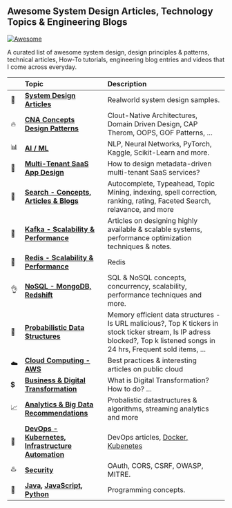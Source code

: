 ## Awesome System Design Articles, Technology Topics & Engineering Blogs

[![Awesome](https://cdn.rawgit.com/sindresorhus/awesome/d7305f38d29fed78fa85652e3a63e154dd8e8829/media/badge.svg)]()

A curated list of awesome system design, design principles & patterns, technical articles, How-To tutorials, engineering blog entries and videos that I come across everyday.

|| Topic | Description |
|---|:---|:---|
|:rocket:|**[System Design Articles](topics/architecture-design/system-design.md)** | Realworld system design samples. |
|:fire:|**[CNA Concepts](topics/architecture-design/design-concepts.md)** <br/> **[Design Patterns](topics/gof-design-patterns.md)** | Clout-Native Architectures, Domain Driven Design, CAP Therom, OOPS, GOF Patterns, ... |
|:bar_chart:|**[AI / ML](https://github.com/venkataravuri/ai-ml)** | NLP, Neural Networks, PyTorch, Kaggle, Scikit-Learn and more. |
|:love_hotel:|**[Multi-Tenant SaaS App Design](topics/architecture-design/saas-multi-tenancy.md)** | How to design metadata-driven multi-tenant SaaS services?|
|:mag_right:|**[Search - Concepts, Articles & Blogs](topics/architecture-design/search.md)** | Autocomplete, Typeahead, Topic Mining, indexing, spell correction, ranking, rating, Faceted Search, relavance, and more |
|:tada:|**[Kafka - Scalability & Performance](topics/architecture-design/kafka.md)** | Articles on designing highly available & scalable systems, performance optimization techniques & notes.|
|:gem:|**[Redis - Scalability & Performance](topics/architecture-design/redis.md)** | Redis|
|:ok_hand:|**[NoSQL - MongoDB, Redshift](topics/architecture-design/nosql.md)** | SQL & NoSQL concepts, concurrency, scalability, performance techniques and more.|
|:hamburger:|**[Probabilistic Data Structures](topics/architecture-design/data-structures.md)** | Memory efficient data structures - Is URL malicious?, Top K tickers in stock ticker stream, Is IP adress blocked?, Top k listened songs in 24 hrs, Frequent sold items, ...|
|:cloud:|**[Cloud Computing - AWS](topics/cloud/cloud.md)** | Best practices & interesting articles on public cloud|
|:heavy_dollar_sign:|**[Business & Digital Transformation](topics/architecture-design/digital-transformation.md)** | What is Digital Transformation? How to do? ...|
|:chart_with_upwards_trend:|**[Analytics & Big Data](topics/data-analytics-big-data/stream-analytics-big-data.md)** <br/>**[Recommendations](topics/data-analytics-big-data/recommendations.md)**| Probalistic datastructures & algorithms, streaming analytics and more|
|:ferris_wheel:|**[DevOps - Kubernetes, Infrastructure Automation](topics/devops/devops.md)** | DevOps articles, [Docker, Kubenetes](topics/devops/docker-kubernetes.md) |
|:hotsprings:|**[Security](topics/devops/security.md)**| OAuth, CORS, CSRF, OWASP, MITRE.|
|:green_book:|**[Java](topics/general/java.md), [JavaScript](topics/general/javascript.md), [Python]()**| Programming concepts.|
